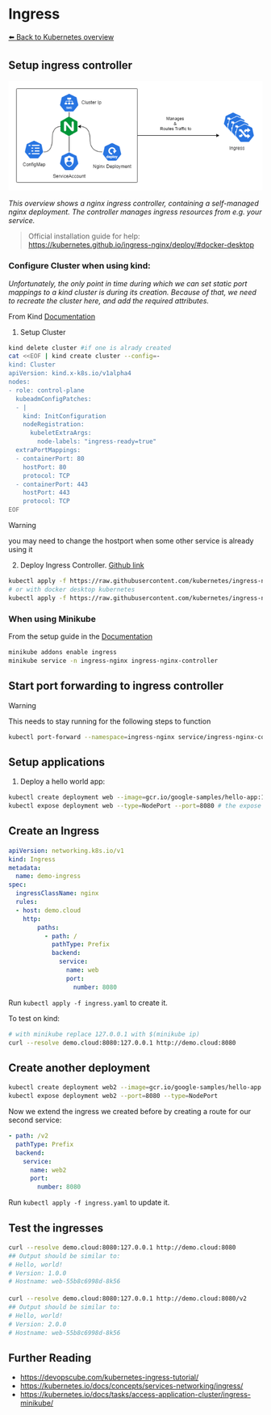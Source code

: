 # Ingress
[⬅️ Back to Kubernetes overview](README.md)


## Setup ingress controller
![Ingress Controller](./kubernetes/ingress.png)

_This overview shows a nginx ingress controller, containing a self-managed nginx deployment. The controller manages ingress resources from e.g. your service._

> Official installation guide for help: https://kubernetes.github.io/ingress-nginx/deploy/#docker-desktop

### Configure Cluster when using kind:
_Unfortunately, the only point in time during which we can set static port mappings to a kind cluster is during its creation. Because of that, we need to recreate the cluster here, and add the required attributes._

From Kind [Documentation](https://kind.sigs.k8s.io/docs/user/ingress/)
1. Setup Cluster

```sh
kind delete cluster #if one is alrady created
cat <<EOF | kind create cluster --config=-
kind: Cluster
apiVersion: kind.x-k8s.io/v1alpha4
nodes:
- role: control-plane
  kubeadmConfigPatches:
  - |
    kind: InitConfiguration
    nodeRegistration:
      kubeletExtraArgs:
        node-labels: "ingress-ready=true"
  extraPortMappings:
  - containerPort: 80
    hostPort: 80
    protocol: TCP
  - containerPort: 443
    hostPort: 443
    protocol: TCP
EOF
```
> [!WARNING]
> you may need to change the hostport when some other service is already using it


2. Deploy Ingress Controller. [Github link](https://github.com/kubernetes/ingress-nginx)
```sh
kubectl apply -f https://raw.githubusercontent.com/kubernetes/ingress-nginx/main/deploy/static/provider/kind/deploy.yaml
# or with docker desktop kubernetes
kubectl apply -f https://raw.githubusercontent.com/kubernetes/ingress-nginx/main/deploy/static/provider/cloud/deploy.yaml
```


### When using Minikube
From the setup guide in the [Documentation](https://kubernetes.io/docs/tasks/access-application-cluster/ingress-minikube/) 

```sh
minikube addons enable ingress
minikube service -n ingress-nginx ingress-nginx-controller
```


## Start port forwarding to ingress controller 
> [!WARNING]
> This needs to stay running for the following steps to function
```sh
kubectl port-forward --namespace=ingress-nginx service/ingress-nginx-controller 8080:80
```


## Setup applications 

1. Deploy a hello world app:
```sh
kubectl create deployment web --image=gcr.io/google-samples/hello-app:1.0
kubectl expose deployment web --type=NodePort --port=8080 # the expose command creates a service of type node port for the web deployment
```

## Create an Ingress 
```yaml
apiVersion: networking.k8s.io/v1
kind: Ingress
metadata:
  name: demo-ingress
spec:
  ingressClassName: nginx
  rules:
  - host: demo.cloud
    http:
        paths:
          - path: /
            pathType: Prefix
            backend:
              service:
                name: web
                port:
                  number: 8080
```
Run `kubectl apply -f ingress.yaml` to create it.

To test
on kind:
```sh
# with minikube replace 127.0.0.1 with $(minikube ip)
curl --resolve demo.cloud:8080:127.0.0.1 http://demo.cloud:8080
```

## Create another deployment

```sh
kubectl create deployment web2 --image=gcr.io/google-samples/hello-app:2.0
kubectl expose deployment web2 --port=8080 --type=NodePort
```

Now we extend the ingress we created before by creating a route for our second service:

```yaml
- path: /v2
  pathType: Prefix
  backend:
    service:
      name: web2
      port:
        number: 8080
```

Run `kubectl apply -f ingress.yaml` to update it.

## Test the ingresses
```sh
curl --resolve demo.cloud:8080:127.0.0.1 http://demo.cloud:8080
## Output should be similar to:
# Hello, world!
# Version: 1.0.0
# Hostname: web-55b8c6998d-8k56

curl --resolve demo.cloud:8080:127.0.0.1 http://demo.cloud:8080/v2
## Output should be similar to:
# Hello, world!
# Version: 2.0.0
# Hostname: web-55b8c6998d-8k56


```

## Further Reading


- https://devopscube.com/kubernetes-ingress-tutorial/ 
- https://kubernetes.io/docs/concepts/services-networking/ingress/ 
- https://kubernetes.io/docs/tasks/access-application-cluster/ingress-minikube/
